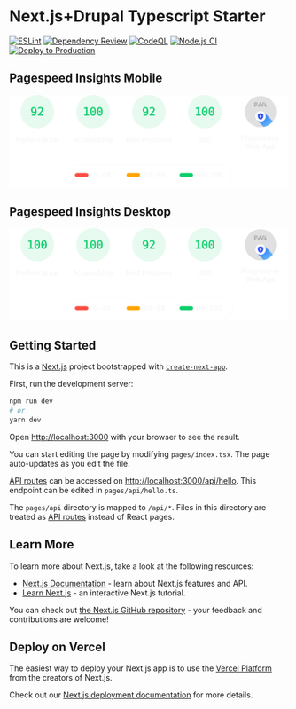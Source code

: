 # Next.js+Drupal Typescript Starter

[![ESLint](https://github.com/WakeLab/next-drupal-typescript-starter/actions/workflows/eslint.yml/badge.svg)](https://github.com/WakeLab/next-drupal-typescript-starter/actions/workflows/eslint.yml)
[![Dependency Review](https://github.com/WakeLab/next-drupal-typescript-starter/actions/workflows/dependency-review.yml/badge.svg)](https://github.com/WakeLab/next-drupal-typescript-starter/actions/workflows/dependency-review.yml)
[![CodeQL](https://github.com/WakeLab/next-drupal-typescript-starter/actions/workflows/codeql-analysis.yml/badge.svg)](https://github.com/WakeLab/next-drupal-typescript-starter/actions/workflows/codeql-analysis.yml)
[![Node.js CI](https://github.com/WakeLab/next-drupal-typescript-starter/actions/workflows/node.js.yml/badge.svg)](https://github.com/WakeLab/next-drupal-typescript-starter/actions/workflows/node.js.yml)
[![Deploy to Production](https://github.com/WakeLab/next-drupal-typescript-starter/actions/workflows/deploy-production.yml/badge.svg)](https://github.com/WakeLab/next-drupal-typescript-starter/actions/workflows/deploy-production.yml)

## Pagespeed Insights Mobile

[![Pagespeed Insights Mobile](reports/psresultmobile.svg "Pagespeed Insights Mobile")](https://pagespeed.web.dev/report?url=https://starter.wakelabstudio.ru&form_factor=mobile)

## Pagespeed Insights Desktop

[![Pagespeed Insights Desktop](reports/psresultdesktop.svg "Pagespeed Insights Desktop")](https://pagespeed.web.dev/report?url=https://starter.wakelabstudio.ru&form_factor=desktop)

## Getting Started

This is a [Next.js](https://nextjs.org/) project bootstrapped with [`create-next-app`](https://github.com/vercel/next.js/tree/canary/packages/create-next-app).

First, run the development server:

```bash
npm run dev
# or
yarn dev
```

Open [http://localhost:3000](http://localhost:3000) with your browser to see the result.

You can start editing the page by modifying `pages/index.tsx`. The page auto-updates as you edit the file.

[API routes](https://nextjs.org/docs/api-routes/introduction) can be accessed on [http://localhost:3000/api/hello](http://localhost:3000/api/hello). This endpoint can be edited in `pages/api/hello.ts`.

The `pages/api` directory is mapped to `/api/*`. Files in this directory are treated as [API routes](https://nextjs.org/docs/api-routes/introduction) instead of React pages.

## Learn More

To learn more about Next.js, take a look at the following resources:

- [Next.js Documentation](https://nextjs.org/docs) - learn about Next.js features and API.
- [Learn Next.js](https://nextjs.org/learn) - an interactive Next.js tutorial.

You can check out [the Next.js GitHub repository](https://github.com/vercel/next.js/) - your feedback and contributions are welcome!

## Deploy on Vercel

The easiest way to deploy your Next.js app is to use the [Vercel Platform](https://vercel.com/new?utm_medium=default-template&filter=next.js&utm_source=create-next-app&utm_campaign=create-next-app-readme) from the creators of Next.js.

Check out our [Next.js deployment documentation](https://nextjs.org/docs/deployment) for more details.
